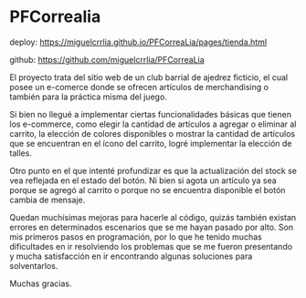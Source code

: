 # PFCorrealia
deploy: https://miguelcrrlia.github.io/PFCorreaLia/pages/tienda.html

github: https://github.com/miguelcrrlia/PFCorreaLia

El proyecto trata del sitio web de un club barrial de ajedrez ficticio, el cual posee un e-comerce donde se ofrecen artículos de merchandising o también para la práctica misma del juego.

Si bien no llegué a implementar ciertas funcionalidades básicas que tienen los e-commerce, como elegir la cantidad de artículos a agregar o eliminar al carrito, la elección de colores disponibles o mostrar la cantidad de artículos que se encuentran en el ícono del carrito, logré implementar la elección de talles.

Otro punto en el que intenté profundizar es que la actualización del stock se vea reflejada en el estado del botón. Ni bien si agota un artículo ya sea porque se agregó al carrito o porque no se encuentra disponible el botón cambia de mensaje.

Quedan muchísimas mejoras para hacerle al código, quizás también existan errores en determinados escenarios que se me hayan pasado por alto. Son mis primeros pasos en programación, por lo que he tenido muchas dificultades en ir resolviendo los problemas que se me fueron presentando y mucha satisfacción en ir encontrando algunas soluciones para solventarlos.

Muchas gracias. 